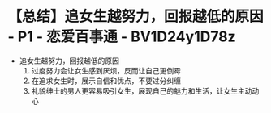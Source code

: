 # 【总结】追女生越努力，回报越低的原因 - P1 - 恋爱百事通 - BV1D24y1D78z

-   追女生越努力，回报越低的原因
    1.  过度努力会让女生感到厌烦，反而让自己更倒霉
    2.  在追求女生时，展示自信和优点，不要过分纠缠
    3.  礼貌绅士的男人更容易吸引女生，展现自己的魅力和生活，让女生主动动心